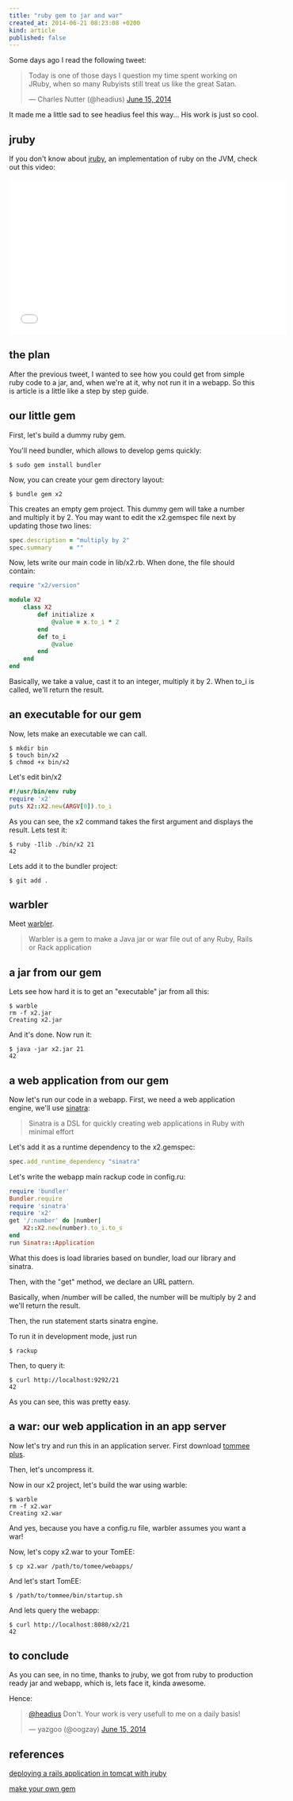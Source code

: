 ```yaml
---
title: "ruby gem to jar and war"
created_at: 2014-06-21 08:23:08 +0200
kind: article
published: false
---
```


Some days ago I read the following tweet:

<div>
<blockquote class="twitter-tweet" lang="en"><p>Today is one of those days I question my time spent working on JRuby, when so many Rubyists still treat us like the great Satan.</p>&mdash; Charles Nutter (@headius) <a href="https://twitter.com/headius/statuses/478133674710679552">June 15, 2014</a></blockquote>
</div>

It made me a little sad to see headius feel this way...
His work is just so cool.

<!-- more -->

jruby
-----

If you don't know about [jruby](//www.jruby.org/), an implementation of ruby on the JVM,
check out this video:

<iframe width="560" height="315" 
src="//www.youtube.com/embed/etCJKDCbCj4"
frameborder="0" allowfullscreen></iframe>


the plan
--------

After the previous tweet, I wanted to see how you could get from
simple ruby code to a jar, and, when we're at it, why not run it in a webapp.
So this is article is a little like a step by step guide.

our little gem
--------------

First, let's build a dummy ruby gem.

You'll need bundler, which allows to develop gems quickly:

    $ sudo gem install bundler

Now, you can create your gem directory layout:

    $ bundle gem x2

This creates an empty gem project.
This dummy gem will take a number and multiply it by 2.
You may want to edit the x2.gemspec file next by updating those two lines:

~~~ ruby
spec.description = "multiply by 2"
spec.summary     = ""
~~~

Now, lets write our main code in lib/x2.rb.
When done, the file should contain:

~~~ ruby
require "x2/version"

module X2
    class X2
        def initialize x
            @value = x.to_i * 2
        end
        def to_i
            @value
        end
    end
end
~~~

Basically, we take a value, cast it to an integer, multiply it by 2.
When to_i is called, we'll return the result.

an executable for our gem
-------------------------

Now, lets make an executable we can call.

    $ mkdir bin
    $ touch bin/x2
    $ chmod +x bin/x2

Let's edit bin/x2

~~~ ruby
#!/usr/bin/env ruby
require 'x2'
puts X2::X2.new(ARGV[0]).to_i
~~~

As you can see, the x2 command takes the first argument and displays the
result.
Lets test it:

    $ ruby -Ilib ./bin/x2 21
    42

Lets add it to the bundler project:

    $ git add .

warbler
-------

Meet [warbler](//github.com/jruby/warbler).

> Warbler is a gem to make a Java jar or war file out of any Ruby,
> Rails or Rack application

a jar from our gem
------------------

Lets see how hard it is to get an "executable" jar from all this:

    $ warble
    rm -f x2.jar
    Creating x2.jar

And it's done. Now run it:

    $ java -jar x2.jar 21
    42

a web application from our gem
------------------------------

Now let's run our code in a webapp.
First, we need a web application engine, we'll use 
[sinatra](//www.sinatrarb.com/):

> Sinatra is a DSL for quickly creating web applications in Ruby
>  with minimal effort

Let's add it as a runtime dependency to the x2.gemspec:

~~~ ruby
spec.add_runtime_dependency "sinatra"
~~~

Let's write the webapp main rackup code in config.ru:

~~~ ruby
require 'bundler'
Bundler.require
require 'sinatra'
require 'x2'
get '/:number' do |number|
    X2::X2.new(number).to_i.to_s
end
run Sinatra::Application
~~~

What this does is load libraries based on bundler,
load our library and sinatra.

Then, with the "get" method, we declare an URL pattern.

Basically, when /number will be called, the number will be multiply by 2
and we'll return the result.

Then, the run statement starts sinatra engine.

To run it in development mode, just run

    $ rackup

Then, to query it:

    $ curl http://localhost:9292/21
    42

As you can see, this was pretty easy.

a war: our web application in an app server
-------------------------------------------

Now let's try and run this in an application server.
First download [tommee plus](//tomee.apache.org/downloads.html).

Then, let's uncompress it.

Now in our x2 project, let's build the war using warble:

    $ warble
    rm -f x2.war
    Creating x2.war

And yes, because you have a config.ru file,
warbler assumes you want a war!

Now, let's copy x2.war to your TomEE:

    $ cp x2.war /path/to/tomee/webapps/

And let's start TomEE:

    $ /path/to/tommee/bin/startup.sh

And lets query the webapp:

    $ curl http://localhost:8080/x2/21
    42

to conclude
-----------

As you can see, in no time, thanks to jruby,
   we got from ruby to production ready jar and webapp,
   which is, lets face it, kinda awesome.

Hence:

<div>
<blockquote class="twitter-tweet" lang="en"><p><a href="https://twitter.com/headius">@headius</a> Don&#39;t. Your work is very usefull to me on a daily basis!</p>&mdash; yazgoo (@oogzay) <a href="https://twitter.com/oogzay/statuses/478140729974611969">June 15, 2014</a></blockquote>
</div>

references
----------

[deploying a rails application in tomcat with jruby](//thenice.tumblr.com/post/133345213/deploying-a-rails-application-in-tomcat-with-jruby-a)

[make your own gem](//guides.rubygems.org/make-your-own-gem/)
